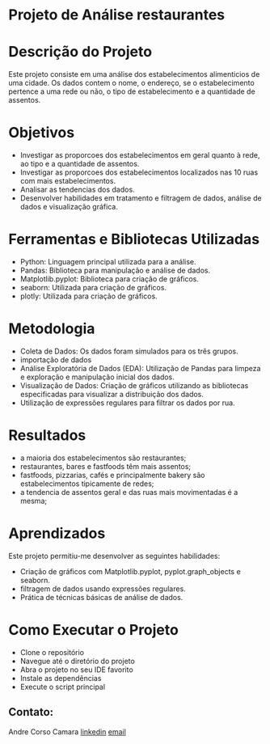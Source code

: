 # Projeto de Análise restaurantes
# Descrição do Projeto
Este projeto consiste em uma análise dos estabelecimentos alimenticios de uma cidade. 
Os dados contem o nome, o endereço, se o estabelecimento pertence a uma rede ou não, o tipo de estabelecimento e a quantidade de assentos.
# Objetivos
- Investigar as proporcoes dos estabelecimentos em geral quanto à rede, ao tipo e a quantidade de assentos.  
- Investigar as proporcoes dos estabelecimentos localizados nas 10 ruas com mais estabelecimentos.
- Analisar as tendencias dos dados.
- Desenvolver habilidades em tratamento e filtragem de dados, análise de dados e visualização gráfica.

# Ferramentas e Bibliotecas Utilizadas
- Python: Linguagem principal utilizada para a análise.
- Pandas: Biblioteca para manipulação e análise de dados.
- Matplotlib.pyplot: Biblioteca para criação de gráficos.
- seaborn: Utilizada para criação de gráficos.
- plotly: Utilizada para criação de gráficos.

# Metodologia
- Coleta de Dados: Os dados foram simulados para os três grupos.
- importação de dados
- Análise Exploratória de Dados (EDA): Utilização de Pandas para limpeza e exploração e manipulação inicial dos dados.
- Visualização de Dados: Criação de gráficos utilizando as bibliotecas especificadas para visualizar a distribuição dos dados.
- Utilização de expressões regulares para filtrar os dados por rua.


# Resultados
- a maioria dos estabelecimentos são restaurantes;
- restaurantes, bares e fastfoods têm mais assentos;
- fastfoods, pizzarias, cafés e principalmente bakery são estabelecimentos tipicamente de redes;
- a tendencia de assentos geral e das ruas mais movimentadas é a mesma;

# Aprendizados
Este projeto permitiu-me desenvolver as seguintes habilidades:

- Criação de gráficos com Matplotlib.pyplot, pyplot.graph_objects e seaborn.
- filtragem de dados usando expressões regulares.
- Prática de técnicas básicas de análise de dados.

# Como Executar o Projeto

- Clone o repositório
- Navegue até o diretório do projeto
- Abra o projeto no seu IDE favorito
- Instale as dependências
- Execute o script principal


## Contato:
Andre Corso Camara
[linkedin](https://www.linkedin.com/in/andre-corso-c%C3%A2mara/)
[email](devandrecorso@hotmail.com)